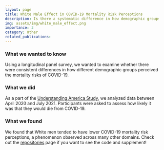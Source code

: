 ```yaml
---
layout: page
title: White Male Effect in COVID-19 Mortality Risk Perceptions
description: Is there a systematic difference in how demographic groups perceive COVID-19 risks?
img: assets/img/white_male_effect.png
importance: 3
category: Other
related_publications:
---
```

### What we wanted to know
Using a longitudinal panel survey, we wanted to examine whether there were consistent differences in how different demographic groups perceived the mortality risks of COVID-19.

### What we did
As a part of the [Understanding America Study](https://uasdata.usc.edu/index.php), we analyzed data between April 2020 and July 2021. Participants were asked to assess how likely it was that they would die from COVID-19. 

### What we found
We found that White men tended to have lower COVID-19 mortality risk perceptions, a phenomenon observed across many other domains. Check out the [repositories](/repositories/) page if you want to see the code and supplement!